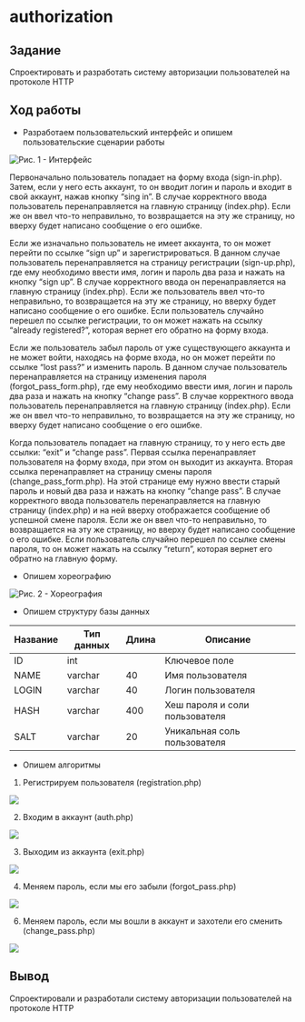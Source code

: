 # authorization
## Задание
Спроектировать и разработать систему авторизации пользователей на протоколе HTTP
## Ход работы
- Разработаем пользовательский интерфейс и опишем пользовательские сценарии работы

![Рис. 1 - Интерфейс](https://github.com/AlDmitrieva/lab_1_auth/blob/main/%D0%B8%D0%BD%D1%82%D0%B5%D1%80%D1%84%D0%B5%D0%B9%D1%81.png)

Первоначально пользователь попадает на форму входа (sign-in.php). Затем, если у него есть аккаунт, то он вводит логин и пароль и входит в свой аккаунт, нажав кнопку “sing in”. В случае корректного ввода пользователь перенаправляется на главную страницу (index.php). Если же он ввел что-то неправильно, то возвращается на эту же страницу, но вверху будет написано сообщение о его ошибке.

Если же изначально пользователь не имеет аккаунта, то он может перейти по ссылке “sign up” и зарегистрироваться. В данном случае пользователь перенаправляется на страницу регистрации (sign-up.php), где ему необходимо ввести имя, логин и пароль два раза и нажать на кнопку “sign up”. В случае корректного ввода он перенаправляется на главную страницу (index.php). Если же пользователь ввел что-то неправильно, то возвращается на эту же страницу, но вверху будет написано сообщение о его ошибке. Если пользователь случайно перешел по ссылке регистрации, то он может нажать на ссылку “already registered?”, которая вернет его обратно на форму входа.

Если же пользователь забыл пароль от уже существующего аккаунта и не может войти, находясь на форме входа, но он может перейти по ссылке “lost pass?” и изменить пароль. В данном случае пользователь перенаправляется на страницу изменения пароля (forgot_pass_form.php), где ему необходимо ввести имя, логин и пароль два раза и нажать на кнопку “change pass”. В случае корректного ввода пользователь перенаправляется на главную страницу (index.php). Если же он ввел что-то неправильно, то возвращается на эту же страницу, но вверху будет написано сообщение о его ошибке.

Когда пользователь попадает на главную страницу, то у него есть две ссылки: “exit” и “change pass”. Первая ссылка перенаправляет пользователя на форму входа, при этом он выходит из аккаунта. Вторая ссылка перенаправляет на страницу смены пароля (change_pass_form.php). На этой странице ему нужно ввести старый пароль и новый два раза и нажать на кнопку “change pass”. В случае корректного ввода пользователь перенаправляется на главную страницу (index.php) и на ней вверху отображается сообщение об успешной смене пароля. Если же он ввел что-то неправильно, то возвращается на эту же страницу, но вверху будет написано сообщение о его ошибке. Если пользователь случайно перешел по ссылке смены пароля, то он может нажать на ссылку “return”, которая вернет его обратно на главную форму.


- Опишем хореографию

![Рис. 2 - Хореография](https://github.com/AlDmitrieva/lab_1_auth/blob/main/%D0%A5%D0%BE%D1%80%D0%B5%D0%BE%D0%B3%D1%80%D0%B0%D1%84%D0%B8%D1%8F.png)
- Опишем структуру базы данных

| Название | Тип данных | Длина | Описание                                          |
|----------|------------|-------|---------------------------------------------------|
| ID       | int        |       | Ключевое поле                                     |
| NAME     | varchar    | 40    | Имя пользователя                                  |
| LOGIN    | varchar    | 40    | Логин пользователя                                |
| HASH     | varchar    | 400   | Хеш пароля и соли пользователя                    |
| SALT     | varchar    | 20    | Уникальная соль пользователя                      |

- Опишем алгоритмы 

1. Регистрируем пользователя (registration.php)
 
 ![](https://github.com/AlDmitrieva/lab_1_auth/blob/main/%D0%A0%D0%B5%D0%B3%D0%B8%D1%81%D1%82%D1%80%D0%B0%D1%86%D0%B8%D1%8F.png)
  
  2. Входим в аккаунт (auth.php)
  
  ![](https://github.com/AlDmitrieva/lab_1_auth/blob/main/%D0%92%D1%85%D0%BE%D0%B4.png)
  
  3. Выходим из аккаунта (exit.php)
  
  ![](https://github.com/AlDmitrieva/lab_1_auth/blob/main/%D0%92%D1%8B%D1%85%D0%BE%D0%B4.png)
  
  4. Меняем пароль, если мы его забыли (forgot_pass.php)
  
  ![](https://github.com/AlDmitrieva/lab_1_auth/blob/main/%D0%97%D0%B0%D0%B1%D1%8B%D0%BB%20%D0%BF%D0%B0%D1%80%D0%BE%D0%BB%D1%8C.png)
  
  6. Меняем пароль, если мы вошли в аккаунт и захотели его сменить (change_pass.php)
  
  ![](https://github.com/AlDmitrieva/lab_1_auth/blob/main/%D0%A1%D0%BC%D0%B5%D0%BD%D0%B0%20%D0%BF%D0%B0%D1%80%D0%BE%D0%BB%D1%8F.png)

## Вывод
Спроектировали и разработали систему авторизации пользователей на протоколе HTTP
